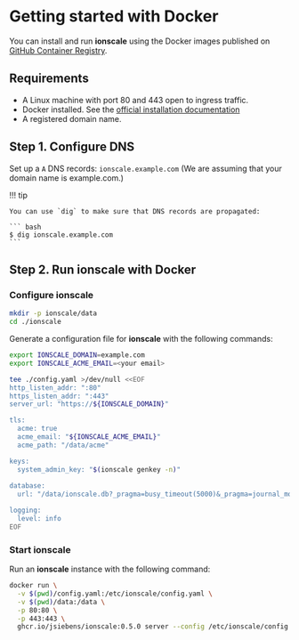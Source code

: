 # Getting started with Docker

You can install and run __ionscale__ using the Docker images published on [GitHub Container Registry](https://github.com/jsiebens/ionscale/pkgs/container/ionscale).

## Requirements 

- A Linux machine with port 80 and 443 open to ingress traffic.
- Docker installed. See the [official installation documentation](https://docs.docker.com/install/)
- A registered domain name.

## Step 1. Configure DNS

Set up a `A` DNS records: `ionscale.example.com` (We are assuming that your domain name is example.com.)

!!! tip

    You can use `dig` to make sure that DNS records are propagated:

    ``` bash
    $ dig ionscale.example.com
    ```

## Step 2. Run ionscale with Docker

### Configure ionscale

``` bash
mkdir -p ionscale/data
cd ./ionscale
```

Generate a configuration file for __ionscale__ with the following commands:

``` bash
export IONSCALE_DOMAIN=example.com
export IONSCALE_ACME_EMAIL=<your email>
```

``` bash
tee ./config.yaml >/dev/null <<EOF
http_listen_addr: ":80"
https_listen_addr: ":443"
server_url: "https://${IONSCALE_DOMAIN}"

tls:
  acme: true
  acme_email: "${IONSCALE_ACME_EMAIL}"
  acme_path: "/data/acme"

keys:
  system_admin_key: "$(ionscale genkey -n)"
  
database:
  url: "/data/ionscale.db?_pragma=busy_timeout(5000)&_pragma=journal_mode(WAL)"

logging:
  level: info
EOF
```

### Start ionscale

Run an __ionscale__ instance with the following command:

``` bash
docker run \
  -v $(pwd)/config.yaml:/etc/ionscale/config.yaml \
  -v $(pwd)/data:/data \
  -p 80:80 \
  -p 443:443 \
  ghcr.io/jsiebens/ionscale:0.5.0 server --config /etc/ionscale/config.yaml
```
